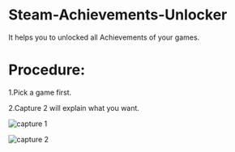 # Steam-Achievements-Unlocker
  It helps you to unlocked all Achievements of your games.

# Procedure:
  1.Pick a game first.
  
  2.Capture 2 will explain what you want. 
  
![capture 1](https://user-images.githubusercontent.com/17538473/41518069-93b10e76-72f2-11e8-8f99-2c9cf36c4ab0.PNG)

![capture 2](https://user-images.githubusercontent.com/17538473/41518072-9677783e-72f2-11e8-8138-1cd973deb8d5.png)
